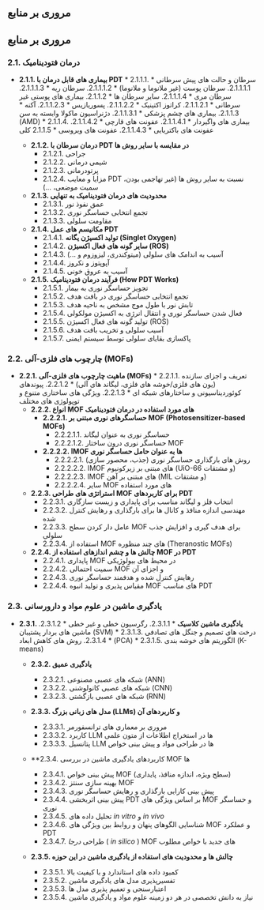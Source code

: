 ## مروری بر منابع

## مروری بر منابع

### **2.1. درمان فتودینامیک**
* **2.1.1. بیماری های قابل درمان با PDT**
        * 2.1.1.1. سرطان و حالت های پیش سرطانی
            * 2.1.1.1.1. سرطان پوست (غیر ملانوما و ملانوما)
            * 2.1.1.1.2. سرطان ریه
            * 2.1.1.1.3. سرطان مری
            * 2.1.1.1.4. سایر سرطان ها
        * 2.1.1.2. بیماری های پوستی غیر سرطانی
            * 2.1.1.2.1. کراتوز اکتینیک
            * 2.1.1.2.2. پسوریازیس
            * 2.1.1.2.3. آکنه
        * 2.1.1.3. بیماری های چشم پزشکی
            * 2.1.1.3.1. دژنراسیون ماکولا وابسته به سن (AMD)
        * 2.1.1.4. بیماری های واگیردار
            * 2.1.1.4.1. عفونت های قارچی
            * 2.1.1.4.2. عفونت های باکتریایی
            * 2.1.1.4.3. عفونت های ویروسی
            * 2.1.1.5 کلی

    * **2.1.2. درمان سرطان با PDT در مقایسه با سایر روش ها**
        * 2.1.2.1. جراحی
        * 2.1.2.2. شیمی درمانی
        * 2.1.2.3. پرتودرمانی
        * 2.1.2.4. مزایا و معایب PDT نسبت به سایر روش ها (غیر تهاجمی بودن، سمیت موضعی، ...)
    * **2.1.3. محدودیت های درمان فتودینامیک به تنهایی**
        * 2.1.3.1. عمق نفوذ نور
        * 2.1.3.2. تجمع انتخابی حساسگر نوری
        * 2.1.3.3. مقاومت سلولی
    * **2.1.4. مکانیسم های عمل PDT**
        * 2.1.4.1. **تولید اکسیژن یگانه (Singlet Oxygen)**
        * 2.1.4.2. **سایر گونه های فعال اکسیژن (ROS)**
        * 2.1.4.3. آسیب به اندامک های سلولی (میتوکندری، لیزوزوم و ...)
        * 2.1.4.4. آپوپتوز و نکروز
        * 2.1.4.5. آسیب به عروق خونی
    * **2.1.5. فرآیند درمان فتودینامیک (How PDT Works)**
        * 2.1.5.1. تجویز حساسگر نوری به بیمار
        * 2.1.5.2. تجمع انتخابی حساسگر نوری در بافت هدف
        * 2.1.5.3. تابش نور با طول موج مشخص به ناحیه هدف
        * 2.1.5.4. فعال شدن حساسگر نوری و انتقال انرژی به اکسیژن مولکولی
        * 2.1.5.5. تولید گونه های فعال اکسیژن (ROS)
        * 2.1.5.6. آسیب سلولی و تخریب بافت هدف
        * 2.1.5.7. پاکسازی بقایای سلولی توسط سیستم ایمنی

### **2.2. چارچوب های فلزی-آلی (MOFs)**
* **2.2.1. ماهیت چارچوب های فلزی-آلی (MOFs)**
        * 2.2.1.1. تعریف و اجزای سازنده (یون های فلزی/خوشه های فلزی، لیگاند های آلی)
        * 2.2.1.2. پیوندهای کوئوردیناسیونی و ساختارهای شبکه ای
        * 2.2.1.3. ویژگی های ساختاری متنوع و توپولوژی های مختلف
    * **2.2.2. انواع MOF های مورد استفاده در درمان فتودینامیک**
        * **2.2.2.1. حساسگرهای نوری مبتنی بر MOF (Photosensitizer-based MOFs)**
            * 2.2.2.1.1. حساسگر نوری به عنوان لیگاند
            * 2.2.2.1.2. حساسگر نوری درون ساختار MOF
        * **2.2.2.2. اMOF ها به عنوان حامل حساسگر نوری**
            * 2.2.2.2.1. روش های بارگذاری حساسگر نوری (جذب، محصور سازی)
            * 2.2.2.2.2. اMOF های مبتنی بر زیرکونیوم (UiO-66 و مشتقات)
            * 2.2.2.2.3. اMOF های مبتنی بر آهن (MIL و مشتقات)
            * 2.2.2.2.4. سایر MOF های مورد استفاده
    * **2.2.3. استراتژی های طراحی MOF برای کاربردهای PDT**
        * 2.2.3.1. انتخاب فلز و لیگاند مناسب برای پایداری و زیست سازگاری
        * 2.2.3.2. مهندسی اندازه منافذ و کانال ها برای بارگذاری و رهایش کنترل شده
        * 2.2.3.3. عامل دار کردن سطح MOF برای هدف گیری و افزایش جذب سلولی
        * 2.2.3.4. استفاده از MOF های چند منظوره (Theranostic MOFs)
    * **2.2.4. چالش ها و چشم اندازهای استفاده از MOF در PDT**
        * 2.2.4.1. پایداری MOF در محیط های بیولوژیکی
        * 2.2.4.2. سمیت احتمالی MOF و اجزای آن
        * 2.2.4.3. رهایش کنترل شده و هدفمند حساسگر نوری
        * 2.2.4.4. مقیاس پذیری و تولید انبوه MOF های مناسب PDT

### **2.3. یادگیری ماشین در علوم مواد و دارورسانی**
* **2.3.1. یادگیری ماشین کلاسیک**
        * 2.3.1.1. رگرسیون خطی و غیر خطی
        * 2.3.1.2. ماشین های بردار پشتیبان (SVM)
        * 2.3.1.3. درخت های تصمیم و جنگل های تصادفی
        * 2.3.1.4. روش های کاهش ابعاد (PCA)
        * 2.3.1.5. الگوریتم های خوشه بندی (K-means)
    * **2.3.2. یادگیری عمیق**
        * 2.3.2.1. شبکه های عصبی مصنوعی (ANN)
        * 2.3.2.2. شبکه های عصبی کانولوشنی (CNN)
        * 2.3.2.3. شبکه های عصبی بازگشتی (RNN)

    * **2.3.3. مدل های زبانی بزرگ (LLMs) و کاربردهای آن**
        * 2.3.3.1. مروری بر معماری های ترانسفورمر
        * 2.3.3.2. کاربرد LLM ها در استخراج اطلاعات از متون علمی
        * 2.3.3.3. پتانسیل LLM ها در طراحی مواد و پیش بینی خواص
    * **2.3.4. کاربردهای یادگیری ماشین در بررسی MOF ها 
        * 2.3.4.1. پیش بینی خواص MOF (سطح ویژه، اندازه منافذ، پایداری)
        * 2.3.4.2. بهینه سازی سنتز MOF
        * 2.3.4.3. پیش بینی کارایی بارگذاری و رهایش حساسگر نوری
        * 2.3.4.4. پیش بینی اثربخشی PDT بر اساس ویژگی های MOF و حساسگر نوری
        * 2.3.4.5. تحلیل داده های *in vitro* و *in vivo*
        * 2.3.4.6. شناسایی الگوهای پنهان و روابط بین ویژگی های MOF و عملکرد PDT
        * 2.3.4.7. طراحی *درجا* ( *in silico* ) MOF های جدید با خواص مطلوب
    * **2.3.5. چالش ها و محدودیت های استفاده از یادگیری ماشین در این حوزه**
        * 2.3.5.1. کمبود داده های استاندارد و با کیفیت بالا
        * 2.3.5.2. تفسیرپذیری مدل های یادگیری ماشین
        * 2.3.5.3. اعتبارسنجی و تعمیم پذیری مدل ها
        * 2.3.5.4. نیاز به دانش تخصصی در هر دو زمینه علوم مواد و یادگیری ماشین